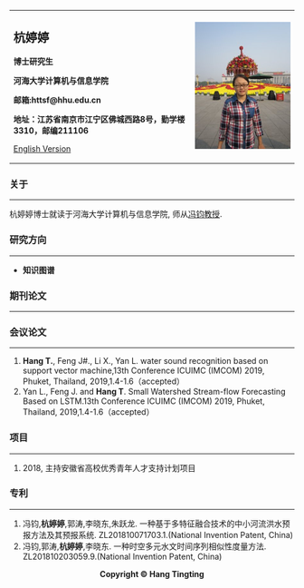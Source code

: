 <div>
<table border="0">
  <tr>
    <td>
      <h2>杭婷婷</h2>
      <p><b>博士研究生</b></p>
      <p><b>河海大学计算机与信息学院</b></p>
      <p><b>邮箱:httsf@hhu.edu.cn</b></p>
      <p><b>地址：江苏省南京市江宁区佛城西路8号，勤学楼3310，邮编211106</b></p>
      <p><a href="/index.html">English Version</a></p>
    </td>
    <td>
      <img src="/hangtingting.jpg" >
    </td>
  </tr>
</table>
</div>


### 关于
___
杭婷婷博士就读于河海大学计算机与信息学院, 师从[冯钧教授](http://cies.hhu.edu.cn/2013/0508/c4122a54863/page.htm).


### 研究方向
___
- **知识图谱**


### 期刊论文
___


### 会议论文
___
1. **Hang T.**, Feng J#., Li X., Yan L. water sound recognition based on support vector machine,13th Conference ICUIMC (IMCOM) 2019, Phuket, Thailand, 2019,1.4-1.6（accepted）
2. Yan L., Feng J. and **Hang T**. Small Watershed Stream-flow Forecasting Based on LSTM.13th Conference ICUIMC (IMCOM) 2019, Phuket, Thailand, 2019,1.4-1.6（accepted）


### 项目
___
1.  2018, 主持安徽省高校优秀青年人才支持计划项目


### 专利
___
1. 冯钧,**杭婷婷**,郭涛,李晓东,朱跃龙. 一种基于多特征融合技术的中小河流洪水预报方法及其预报系统. ZL201810071703.1.(National Invention Patent, China)
2. 冯钧,郭涛,**杭婷婷**,李晓东. 一种时空多元水文时间序列相似性度量方法. ZL201810203059.9.(National Invention Patent, China) 


<center><p><b>Copyright © Hang Tingting</b></p></center>
